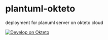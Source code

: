 # plantuml-okteto
deployment for planuml server on okteto cloud


[![Develop on Okteto](https://okteto.com/develop-okteto.svg)](https://cloud.okteto.com/deploy?repository=https://github.com/staubrein/plantuml-okteto)
